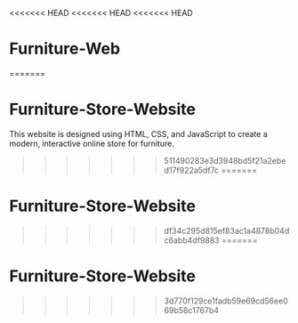 <<<<<<< HEAD
<<<<<<< HEAD
<<<<<<< HEAD
# Furniture-Web
=======
# Furniture-Store-Website
This website is designed using HTML, CSS, and JavaScript to create a modern, interactive online store for furniture.
>>>>>>> 511490283e3d3948bd5f21a2ebed17f922a5df7c
=======
# Furniture-Store-Website
>>>>>>> df34c295d815ef83ac1a4878b04dc6abb4df9883
=======
# Furniture-Store-Website
>>>>>>> 3d770f129ce1fadb59e69cd56ee069b58c1767b4
